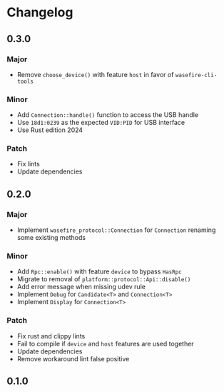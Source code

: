 # Changelog

## 0.3.0

### Major

- Remove `choose_device()` with feature `host` in favor of `wasefire-cli-tools`

### Minor

- Add `Connection::handle()` function to access the USB handle
- Use `18d1:0239` as the expected `VID:PID` for USB interface
- Use Rust edition 2024

### Patch

- Fix lints
- Update dependencies

## 0.2.0

### Major

- Implement `wasefire_protocol::Connection` for `Connection` renaming some existing methods

### Minor

- Add `Rpc::enable()` with feature `device` to bypass `HasRpc`
- Migrate to removal of `platform::protocol::Api::disable()`
- Add error message when missing udev rule
- Implement `Debug` for `Candidate<T>` and `Connection<T>`
- Implement `Display` for `Connection<T>`

### Patch

- Fix rust and clippy lints
- Fail to compile if `device` and `host` features are used together
- Update dependencies
- Remove workaround lint false positive

## 0.1.0

<!-- Increment to skip CHANGELOG.md test: 0 -->
